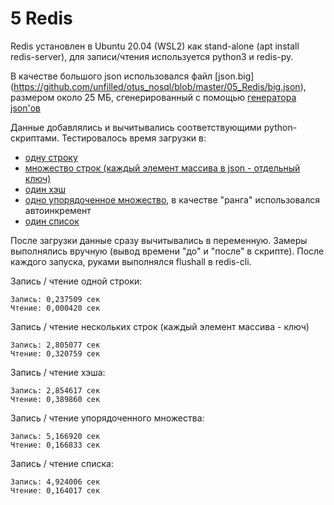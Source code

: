 # 5 Redis

Redis установлен в Ubuntu 20.04 (WSL2) как stand-alone (apt install redis-server), для записи/чтения используется python3 и redis-py.

В качестве большого json использовался файл [json.big] (https://github.com/unfilled/otus_nosql/blob/master/05_Redis/big.json), размером около 25 МБ, сгенерированный с помощью  [генератора json'ов](https://www.json-generator.com)

Данные добавлялись и вычитывались соответствующими python-скриптами. 
Тестировалось время загрузки в:
* [одну строку](https://github.com/unfilled/otus_nosql/blob/master/05_Redis/str.py)
* [множество строк (каждый элемент массива в json - отдельный ключ)](https://github.com/unfilled/otus_nosql/blob/master/05_Redis/few%20str.py)
* [один хэш](https://github.com/unfilled/otus_nosql/blob/master/05_Redis/hset.py)
* [одно упорядоченное множество](https://github.com/unfilled/otus_nosql/blob/master/05_Redis/zadd.py), в качестве "ранга" использовался автоинкремент
* [один список](https://github.com/unfilled/otus_nosql/blob/master/05_Redis/list.py)   

После загрузки данные сразу вычитывались в переменную. Замеры выполнялись вручную (вывод времени "до" и "после" в скрипте). 
После каждого запуска, руками выполнялся flushall в redis-cli.

Запись / чтение одной строки:
```
Запись: 0,237509 сек
Чтение: 0,000420 сек
```

Запись / чтение нескольких строк (каждый элемент массива - ключ)
```
Запись: 2,805077 сек
Чтение: 0,320759 сек
```
Запись / чтение хэша:
```
Запись: 2,854617 сек
Чтение: 0,389860 сек
```

Запись / чтение упорядоченного множества:
```
Запись: 5,166920 сек
Чтение: 0,166833 сек
```

Запись / чтение списка:
```
Запись: 4,924006 сек
Чтение: 0,164017 сек
```
